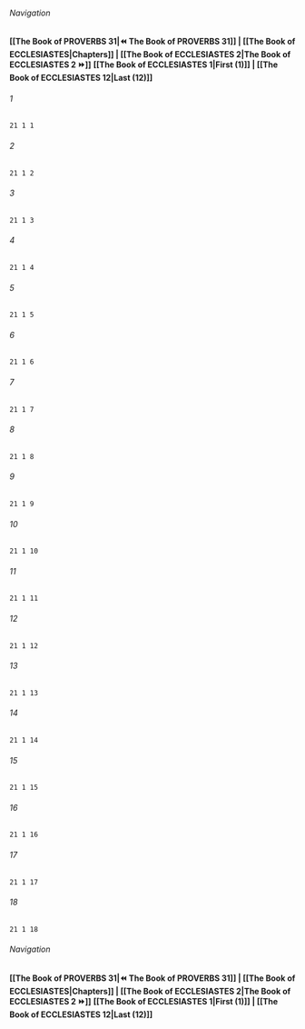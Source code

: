 
###### Navigation
**[[The Book of PROVERBS 31|⏪ The Book of PROVERBS 31]] | [[The Book of ECCLESIASTES|Chapters]] | [[The Book of ECCLESIASTES 2|The Book of ECCLESIASTES 2 ⏩]]**
**[[The Book of ECCLESIASTES 1|First (1)]] | [[The Book of ECCLESIASTES 12|Last (12)]]**

###### 1
``` verse
21 1 1 
```
###### 2
``` verse
21 1 2 
```
###### 3
``` verse
21 1 3 
```
###### 4
``` verse
21 1 4 
```
###### 5
``` verse
21 1 5 
```
###### 6
``` verse
21 1 6 
```
###### 7
``` verse
21 1 7 
```
###### 8
``` verse
21 1 8 
```
###### 9
``` verse
21 1 9 
```
###### 10
``` verse
21 1 10 
```
###### 11
``` verse
21 1 11 
```
###### 12
``` verse
21 1 12 
```
###### 13
``` verse
21 1 13 
```
###### 14
``` verse
21 1 14 
```
###### 15
``` verse
21 1 15 
```
###### 16
``` verse
21 1 16 
```
###### 17
``` verse
21 1 17 
```
###### 18
``` verse
21 1 18 
```

###### Navigation
**[[The Book of PROVERBS 31|⏪ The Book of PROVERBS 31]] | [[The Book of ECCLESIASTES|Chapters]] | [[The Book of ECCLESIASTES 2|The Book of ECCLESIASTES 2 ⏩]]**
**[[The Book of ECCLESIASTES 1|First (1)]] | [[The Book of ECCLESIASTES 12|Last (12)]]**


